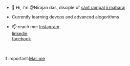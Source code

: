 - 👋 Hi, I’m @Nirajan das, disciple of <a href ="https://www.jagatgururampalji.org/en/life-history-sant-rampal-ji"> sant rampal ji maharaj</a>
- Currently learning devops and advanced alogorithms


- 📫 reach me:
            <a href ="https://www.instagram.com/nirajan_______________/"> Instagram</a>
            <br>
            <a href ="https://www.linkedin.com/in/nirajan-bhattarai-9847106343">linkedin</a>
            <br>
            <a href ="https://www.facebook.com/people/Nirajan-Bhattarai/100010510514294/">facebook</a>
            <br>

<br><br>
if important:<a href="https://mail.google.com/mail/?view=cm&fs=1&to=nirajanbhattarai12345@gmail.com">Mail me</a>
<!---
Nirajan1-droid/Nirajan1-droid is a ✨ special ✨ repository because its `README.md` (this file) appears on your GitHub profile.
You can click the Preview link to take a look at your changes.
--->
